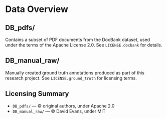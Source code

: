 # Data Overview

## DB_pdfs/
Contains a subset of PDF documents from the DocBank dataset, used under the terms of the Apache License 2.0. See `LICENSE.docbank` for details.

## DB_manual_raw/
Manually created ground truth annotations produced as part of this research project. See `LICENSE.ground_truth` for licensing terms.

## Licensing Summary

- `DB_pdfs/` — © original authors, under Apache 2.0
- `DB_manual_raw/` — © David Evans, under MIT